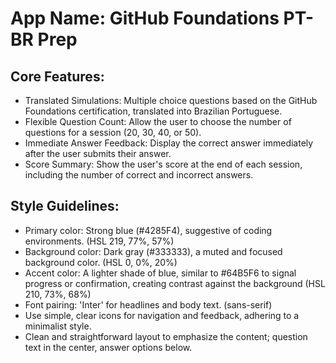 # **App Name**: GitHub Foundations PT-BR Prep

## Core Features:

- Translated Simulations: Multiple choice questions based on the GitHub Foundations certification, translated into Brazilian Portuguese.
- Flexible Question Count: Allow the user to choose the number of questions for a session (20, 30, 40, or 50).
- Immediate Answer Feedback: Display the correct answer immediately after the user submits their answer.
- Score Summary: Show the user's score at the end of each session, including the number of correct and incorrect answers.

## Style Guidelines:

- Primary color: Strong blue (#4285F4), suggestive of coding environments. (HSL 219, 77%, 57%)
- Background color: Dark gray (#333333), a muted and focused background color. (HSL 0, 0%, 20%)
- Accent color: A lighter shade of blue, similar to #64B5F6 to signal progress or confirmation, creating contrast against the background (HSL 210, 73%, 68%)
- Font pairing: 'Inter' for headlines and body text. (sans-serif)
- Use simple, clear icons for navigation and feedback, adhering to a minimalist style.
- Clean and straightforward layout to emphasize the content; question text in the center, answer options below.